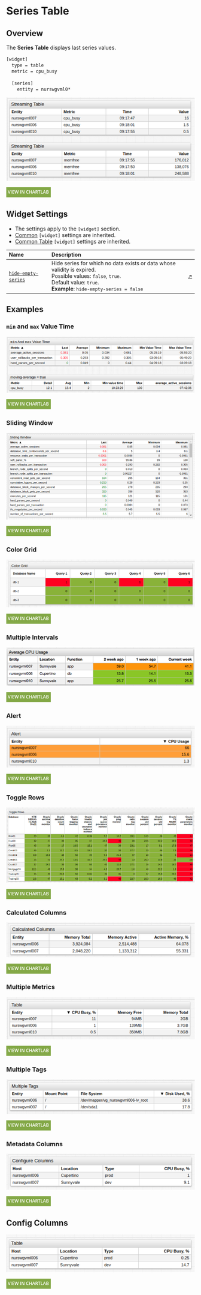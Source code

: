 # Series Table

## Overview

The **Series Table** displays last series values.

```ls
[widget]
  type = table
  metric = cpu_busy

  [series]
    entity = nurswgvml0*
```

![](./images/streaming-table-title.png)

[![](../../images/button.png)](https://apps.axibase.com/chartlab/7c05786f)

## Widget Settings

* The settings apply to the `[widget]` section.
* [Common](../shared/README.md#widget-settings) `[widget]` settings are inherited.
* [Common Table](../shared-table/README.md#widget-settings) `[widget]` settings are inherited.

Name | Description | &nbsp;
:--|:--|:--
<a name="hide-empty-series"></a>[`hide-empty-series`](#hide-empty-series)| Hide series for which no data exists or data whose validity is expired.<br>Possible values: `false`, `true`.<br>Default value: `true`.<br>**Example**: `hide-empty-series = false`| [↗](https://apps.axibase.com/chartlab/cfc5c1bd)

## Examples

### `min` and `max` Value Time

![](./images/min-max-2.png)

[![](../../images/button.png)](https://apps.axibase.com/chartlab/905f49d0)

### Sliding Window

![](./images/sliding-window.png)

[![](../../images/button.png)](https://apps.axibase.com/chartlab/b09687f9)

### Color Grid

![](./images/color-grid-2.png)

[![](../../images/button.png)](https://apps.axibase.com/chartlab/0d60397e)

### Multiple Intervals

![](./images/multiple-intervals.png)

[![](../../images/button.png)](https://apps.axibase.com/chartlab/b371626f/2/)

### Alert

![](./images/alert-example-1.png)

[![](../../images/button.png)](https://apps.axibase.com/chartlab/4d03229c)

### Toggle Rows

![](./images/toggle-rows-2.png)

[![](../../images/button.png)](https://apps.axibase.com/chartlab/ae3ece3f)

### Calculated Columns

![](./images/calculated-columns.png)

[![](../../images/button.png)](https://apps.axibase.com/chartlab/ff8aabfd)

### Multiple Metrics

![](./images/st-1.png)

[![](../../images/button.png)](https://apps.axibase.com/chartlab/ca71ab6d)

### Multiple Tags

![](./images/multiple-tags.png)

[![](../../images/button.png)](https://apps.axibase.com/chartlab/c9e3624d)

### Metadata Columns

![](./images/configure-columns.png)

[![](../../images/button.png)](https://apps.axibase.com/chartlab/f804ddc9)

## Config Columns

![](./images/st-2.png)

[![](../../images/button.png)](https://apps.axibase.com/chartlab/fb8bdf13/4/)